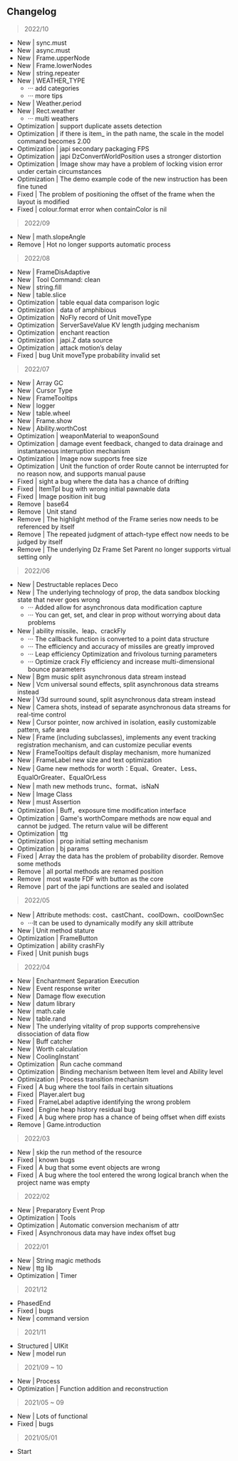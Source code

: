 ## Changelog

> 2022/10

* New | sync.must
* New | async.must
* New | Frame.upperNode
* New | Frame.lowerNodes
* New | string.repeater
* New | WEATHER_TYPE
    * ··· add categories
    * ··· more tips
* New | Weather.period
* New | Rect.weather
    * ··· multi weathers
* Optimization | support duplicate assets detection
* Optimization | if there is item_ in the path name, the scale in the model command becomes 2.00
* Optimization | japi secondary packaging FPS
* Optimization | japi DzConvertWorldPosition uses a stronger distortion
* Optimization | Image show may have a problem of locking vision error under certain circumstances
* Optimization | The demo example code of the new instruction has been fine tuned
* Fixed | The problem of positioning the offset of the frame when the layout is modified
* Fixed | colour.format error when containColor is nil

> 2022/09

* New | math.slopeAngle
* Remove | Hot no longer supports automatic process

> 2022/08

* New | FrameDisAdaptive
* New | Tool Command: clean
* New | string.fill
* New | table.slice
* Optimization | table equal data comparison logic
* Optimization | data of amphibious
* Optimization | NoFly record of Unit moveType
* Optimization | ServerSaveValue KV length judging mechanism
* Optimization | enchant reaction
* Optimization | japi.Z data source
* Optimization | attack motion’s delay
* Fixed | bug Unit moveType probability invalid set

> 2022/07

* New | Array GC
* New | Cursor Type
* New | FrameTooltips
* New | logger
* New | table.wheel
* New | Frame.show
* New | Ability.worthCost
* Optimization | weaponMaterial to weaponSound
* Optimization | damage event feedback, changed to data drainage and instantaneous interruption mechanism
* Optimization | Image now supports free size
* Optimization | Unit the function of order Route cannot be interrupted for no reason now, and supports manual pause
* Fixed | sight a bug where the data has a chance of drifting
* Fixed | ItemTpl bug with wrong initial pawnable data
* Fixed | Image position init bug
* Remove | base64
* Remove | Unit stand
* Remove | The highlight method of the Frame series now needs to be referenced by itself
* Remove | The repeated judgment of attach-type effect now needs to be judged by itself
* Remove | The underlying Dz Frame Set Parent no longer supports virtual setting only

> 2022/06

* New | Destructable replaces Deco
* New | The underlying technology of prop, the data sandbox blocking state that never goes wrong
    * ··· Added allow for asynchronous data modification capture
    * ··· You can get, set, and clear in prop without worrying about data problems
* New | ability missile、leap、crackFly
    * ··· The callback function is converted to a point data structure
    * ··· The efficiency and accuracy of missiles are greatly improved
    * ··· Leap efficiency Optimization and frivolous turning parameters
    * ··· Optimize crack Fly efficiency and increase multi-dimensional bounce parameters
* New | Bgm music split asynchronous data stream instead
* New | Vcm universal sound effects, split asynchronous data streams instead
* New | V3d surround sound, split asynchronous data stream instead
* New | Camera shots, instead of separate asynchronous data streams for real-time control
* New | Cursor pointer, now archived in isolation, easily customizable pattern, safe area
* New | Frame (including subclasses), implements any event tracking registration mechanism, and can customize peculiar
  events
* New | FrameTooltips default display mechanism, more humanized
* New | FrameLabel new size and text optimization
* New | Game new methods for worth：Equal、Greater、Less、EqualOrGreater、EqualOrLess
* New | math new methods trunc、format、isNaN
* New | Image Class
* New | must Assertion
* Optimization | Buff，exposure time modification interface
* Optimization | Game's worthCompare methods are now equal and cannot be judged. The return value will be different
* Optimization | ttg
* Optimization | prop initial setting mechanism
* Optimization | bj params
* Fixed | Array the data has the problem of probability disorder. Remove some methods
* Remove | all portal methods are renamed position
* Remove | most waste FDF with button as the core
* Remove | part of the japi functions are sealed and isolated

> 2022/05

* New | Attribute methods: cost、castChant、coolDown、coolDownSec
    * ···It can be used to dynamically modify any skill attribute
* New | Unit method stature
* Optimization | FrameButton
* Optimization | ability crashFly
* Fixed | Unit punish bugs

> 2022/04

* New | Enchantment Separation Execution
* New | Event response writer
* New | Damage flow execution
* New | datum library
* New | math.cale
* New | table.rand
* New | The underlying vitality of prop supports comprehensive dissociation of data flow
* New | Buff catcher
* New | Worth calculation
* New | CoolingInstant`
* Optimization | Run cache command
* Optimization | Binding mechanism between Item level and Ability level
* Optimization | Process transition mechanism
* Fixed | A bug where the tool fails in certain situations
* Fixed | Player.alert bug
* Fixed | FrameLabel adaptive identifying the wrong problem
* Fixed | Engine heap history residual bug
* Fixed | A bug where prop has a chance of being offset when diff exists
* Remove | Game.introduction

> 2022/03

* New | skip the run method of the resource
* Fixed | known bugs
* Fixed | A bug that some event objects are wrong
* Fixed | A bug where the tool entered the wrong logical branch when the project name was empty

> 2022/02

* New | Preparatory Event Prop
* Optimization | Tools
* Optimization | Automatic conversion mechanism of attr
* Fixed | Asynchronous data may have index offset bug

> 2022/01

* New | String magic methods
* New | ttg lib
* Optimization | Timer

> 2021/12

* PhasedEnd
* Fixed | bugs
* New | command version

> 2021/11

* Structured | UIKit
* New | model run

> 2021/09 ~ 10

* New | Process
* Optimization | Function addition and reconstruction

> 2021/05 ~ 09

* New | Lots of functional
* Fixed | bugs

> 2021/05/01

* Start
